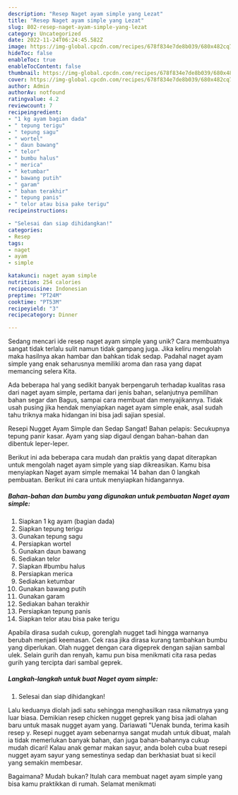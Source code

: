 ```yaml
---
description: "Resep Naget ayam simple yang Lezat"
title: "Resep Naget ayam simple yang Lezat"
slug: 802-resep-naget-ayam-simple-yang-lezat
category: Uncategorized
date: 2022-11-24T06:24:45.582Z
image: https://img-global.cpcdn.com/recipes/678f834e7de8b039/680x482cq70/naget-ayam-simple-foto-resep-utama.jpg
hideToc: false
enableToc: true
enableTocContent: false
thumbnail: https://img-global.cpcdn.com/recipes/678f834e7de8b039/680x482cq70/naget-ayam-simple-foto-resep-utama.jpg
cover: https://img-global.cpcdn.com/recipes/678f834e7de8b039/680x482cq70/naget-ayam-simple-foto-resep-utama.jpg
author: Admin
authorAv: notfound
ratingvalue: 4.2
reviewcount: 7
recipeingredient:
- "1 kg ayam bagian dada"
- " tepung terigu"
- " tepung sagu"
- " wortel"
- " daun bawang"
- " telor"
- " bumbu halus"
- " merica"
- " ketumbar"
- " bawang putih"
- " garam"
- " bahan terakhir"
- " tepung panis"
- " telor atau bisa pake terigu"
recipeinstructions:

- "Selesai dan siap dihidangkan!"
categories:
- Resep
tags:
- naget
- ayam
- simple

katakunci: naget ayam simple 
nutrition: 254 calories
recipecuisine: Indonesian
preptime: "PT24M"
cooktime: "PT53M"
recipeyield: "3"
recipecategory: Dinner

---
```





Sedang mencari ide resep naget ayam simple yang unik? Cara membuatnya sangat tidak terlalu sulit namun tidak gampang juga. Jika keliru mengolah maka hasilnya akan hambar dan bahkan tidak sedap. Padahal naget ayam simple yang enak seharusnya memiliki aroma dan rasa yang dapat memancing selera Kita.





Ada beberapa hal yang sedikit banyak berpengaruh terhadap kualitas rasa dari naget ayam simple, pertama dari jenis bahan, selanjutnya pemilihan bahan segar dan Bagus, sampai cara membuat dan menyajikannya. Tidak usah pusing jika hendak menyiapkan naget ayam simple enak,      asal sudah tahu triknya maka hidangan ini bisa jadi sajian spesial.














Resepi Nugget Ayam Simple dan Sedap Sangat! Bahan pelapis: Secukupnya tepung panir kasar. Ayam yang siap digaul dengan bahan-bahan dan dibentuk leper-leper.






Berikut ini ada beberapa cara mudah dan praktis yang dapat diterapkan untuk mengolah naget ayam simple yang siap dikreasikan. Kamu bisa menyiapkan Naget ayam simple memakai 14 bahan dan 0 langkah pembuatan. Berikut ini cara untuk menyiapkan hidangannya.

<!--inarticleads1-->

##### Bahan-bahan dan bumbu yang digunakan untuk pembuatan Naget ayam simple:

1. Siapkan 1 kg ayam (bagian dada)
1. Siapkan  tepung terigu
1. Gunakan  tepung sagu
1. Persiapkan  wortel
1. Gunakan  daun bawang
1. Sediakan  telor
1. Siapkan  #bumbu halus
1. Persiapkan  merica
1. Sediakan  ketumbar
1. Gunakan  bawang putih
1. Gunakan  garam
1. Sediakan  bahan terakhir
1. Persiapkan  tepung panis
1. Siapkan  telor atau bisa pake terigu


Apabila dirasa sudah cukup, gorenglah nugget tadi hingga warnanya berubah menjadi keemasan. Cek rasa jika dirasa kurang tambahkan bumbu yang diperlukan. Olah nugget dengan cara digeprek dengan sajian sambal ulek. Selain gurih dan renyah, kamu pun bisa menikmati cita rasa pedas gurih yang tercipta dari sambal geprek. 

<!--inarticleads2-->

##### Langkah-langkah untuk buat Naget ayam simple:


1. Selesai dan siap dihidangkan!

Lalu keduanya diolah jadi satu sehingga menghasilkan rasa nikmatnya yang luar biasa. Demikian resep chicken nugget geprek yang bisa jadi olahan baru untuk masak nugget ayam yang. Dariawati &#34;Uenak bunda, terima kasih resep y. Resepi nugget ayam sebenarnya sangat mudah untuk dibuat, malah ia tidak memerlukan banyak bahan, dan juga bahan-bahannya cukup mudah dicari! Kalau anak gemar makan sayur, anda boleh cuba buat resepi nugget ayam sayur yang semestinya sedap dan berkhasiat buat si kecil yang semakin membesar. 

Bagaimana? Mudah bukan? Itulah cara membuat naget ayam simple yang bisa kamu praktikkan di rumah. Selamat menikmati
